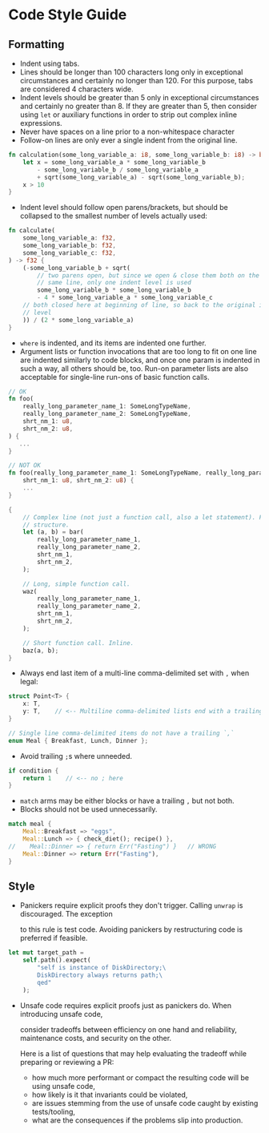 # Code Style Guide

## Formatting

* Indent using tabs.
* Lines should be longer than 100 characters long only in exceptional circumstances and certainly no longer than 120. For this purpose, tabs are considered 4 characters wide.
* Indent levels should be greater than 5 only in exceptional circumstances and certainly no greater than 8. If they are greater than 5, then consider using `let` or auxiliary functions in order to strip out complex inline expressions.
* Never have spaces on a line prior to a non-whitespace character
* Follow-on lines are only ever a single indent from the original line.

```rust
fn calculation(some_long_variable_a: i8, some_long_variable_b: i8) -> bool {
    let x = some_long_variable_a * some_long_variable_b
        - some_long_variable_b / some_long_variable_a
        + sqrt(some_long_variable_a) - sqrt(some_long_variable_b);
    x > 10
}
```

* Indent level should follow open parens/brackets, but should be collapsed to the smallest number of levels actually used:

```rust
fn calculate(
    some_long_variable_a: f32,
    some_long_variable_b: f32,
    some_long_variable_c: f32,
) -> f32 {
    (-some_long_variable_b + sqrt(
        // two parens open, but since we open & close them both on the
        // same line, only one indent level is used
        some_long_variable_b * some_long_variable_b
        - 4 * some_long_variable_a * some_long_variable_c
    // both closed here at beginning of line, so back to the original indent
    // level
    )) / (2 * some_long_variable_a)
}
```

* `where` is indented, and its items are indented one further.
* Argument lists or function invocations that are too long to fit on one line are indented similarly to code blocks, and once one param is indented in such a way, all others should be, too. Run-on parameter lists are also acceptable for single-line run-ons of basic function calls.

```rust
// OK
fn foo(
    really_long_parameter_name_1: SomeLongTypeName,
    really_long_parameter_name_2: SomeLongTypeName,
    shrt_nm_1: u8,
    shrt_nm_2: u8,
) {
   ...
}

// NOT OK
fn foo(really_long_parameter_name_1: SomeLongTypeName, really_long_parameter_name_2: SomeLongTypeName,
    shrt_nm_1: u8, shrt_nm_2: u8) {
    ...
}
```

```rust
{
    // Complex line (not just a function call, also a let statement). Full
    // structure.
    let (a, b) = bar(
        really_long_parameter_name_1,
        really_long_parameter_name_2,
        shrt_nm_1,
        shrt_nm_2,
    );

    // Long, simple function call.
    waz(
        really_long_parameter_name_1, 
        really_long_parameter_name_2,
        shrt_nm_1, 
        shrt_nm_2,
    );

    // Short function call. Inline.
    baz(a, b);
}
```

* Always end last item of a multi-line comma-delimited set with `,` when legal:

```rust
struct Point<T> {
    x: T,
    y: T,    // <-- Multiline comma-delimited lists end with a trailing ,
}

// Single line comma-delimited items do not have a trailing `,`
enum Meal { Breakfast, Lunch, Dinner };
```

* Avoid trailing `;`s where unneeded.

```rust
if condition {
    return 1    // <-- no ; here
}
```

* `match` arms may be either blocks or have a trailing `,` but not both.
* Blocks should not be used unnecessarily.

```rust
match meal {
    Meal::Breakfast => "eggs",
    Meal::Lunch => { check_diet(); recipe() },
//    Meal::Dinner => { return Err("Fasting") }   // WRONG
    Meal::Dinner => return Err("Fasting"),
}
```

## Style

* Panickers require explicit proofs they don't trigger. Calling `unwrap` is discouraged. The exception 

  to this rule is test code. Avoiding panickers by restructuring code is preferred if feasible.

```rust
let mut target_path = 
    self.path().expect(
        "self is instance of DiskDirectory;\
        DiskDirectory always returns path;\
        qed"
    );
```

* Unsafe code requires explicit proofs just as panickers do. When introducing unsafe code,

  consider tradeoffs between efficiency on one hand and reliability, maintenance costs, and security on the other. 

  Here is a list of questions that may help evaluating the tradeoff while preparing or reviewing a PR:

  * how much more performant or compact the resulting code will be using unsafe code, 
  * how likely is it that invariants could be violated, 
  * are issues stemming from the use of unsafe code caught by existing tests/tooling,
  * what are the consequences if the problems slip into production.

